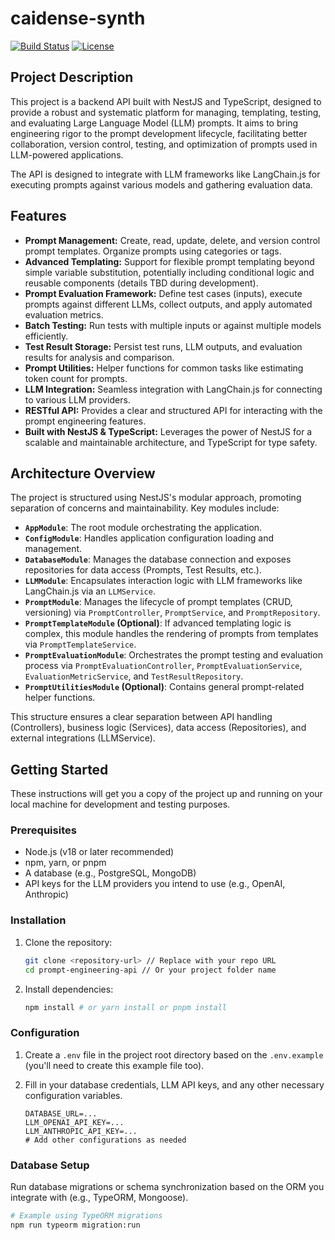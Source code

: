 # caidense-synth

[![Build Status](https://img.shields.io/badge/Build-Passing-brightgreen)](link-to-ci)
[![License](https://img.shields.io/badge/License-Apache%202.0-blue.svg)](LICENSE)

## Project Description

This project is a backend API built with NestJS and TypeScript, designed to provide a robust and systematic platform for managing, templating, testing, and evaluating Large Language Model (LLM) prompts. It aims to bring engineering rigor to the prompt development lifecycle, facilitating better collaboration, version control, testing, and optimization of prompts used in LLM-powered applications.

The API is designed to integrate with LLM frameworks like LangChain.js for executing prompts against various models and gathering evaluation data.

## Features

* **Prompt Management:** Create, read, update, delete, and version control prompt templates. Organize prompts using categories or tags.
* **Advanced Templating:** Support for flexible prompt templating beyond simple variable substitution, potentially including conditional logic and reusable components (details TBD during development).
* **Prompt Evaluation Framework:** Define test cases (inputs), execute prompts against different LLMs, collect outputs, and apply automated evaluation metrics.
* **Batch Testing:** Run tests with multiple inputs or against multiple models efficiently.
* **Test Result Storage:** Persist test runs, LLM outputs, and evaluation results for analysis and comparison.
* **Prompt Utilities:** Helper functions for common tasks like estimating token count for prompts.
* **LLM Integration:** Seamless integration with LangChain.js for connecting to various LLM providers.
* **RESTful API:** Provides a clear and structured API for interacting with the prompt engineering features.
* **Built with NestJS & TypeScript:** Leverages the power of NestJS for a scalable and maintainable architecture, and TypeScript for type safety.

## Architecture Overview

The project is structured using NestJS's modular approach, promoting separation of concerns and maintainability. Key modules include:

* **`AppModule`**: The root module orchestrating the application.
* **`ConfigModule`**: Handles application configuration loading and management.
* **`DatabaseModule`**: Manages the database connection and exposes repositories for data access (Prompts, Test Results, etc.).
* **`LLMModule`**: Encapsulates interaction logic with LLM frameworks like LangChain.js via an `LLMService`.
* **`PromptModule`**: Manages the lifecycle of prompt templates (CRUD, versioning) via `PromptController`, `PromptService`, and `PromptRepository`.
* **`PromptTemplateModule` (Optional)**: If advanced templating logic is complex, this module handles the rendering of prompts from templates via `PromptTemplateService`.
* **`PromptEvaluationModule`**: Orchestrates the prompt testing and evaluation process via `PromptEvaluationController`, `PromptEvaluationService`, `EvaluationMetricService`, and `TestResultRepository`.
* **`PromptUtilitiesModule` (Optional)**: Contains general prompt-related helper functions.

This structure ensures a clear separation between API handling (Controllers), business logic (Services), data access (Repositories), and external integrations (LLMService).

## Getting Started

These instructions will get you a copy of the project up and running on your local machine for development and testing purposes.

### Prerequisites

* Node.js (v18 or later recommended)
* npm, yarn, or pnpm
* A database (e.g., PostgreSQL, MongoDB)
* API keys for the LLM providers you intend to use (e.g., OpenAI, Anthropic)

### Installation

1.  Clone the repository:
    ```bash
    git clone <repository-url> // Replace with your repo URL
    cd prompt-engineering-api // Or your project folder name
    ```
2.  Install dependencies:
    ```bash
    npm install # or yarn install or pnpm install
    ```

### Configuration

1.  Create a `.env` file in the project root directory based on the `.env.example` (you'll need to create this example file too).
2.  Fill in your database credentials, LLM API keys, and any other necessary configuration variables.

    ```env
    DATABASE_URL=...
    LLM_OPENAI_API_KEY=...
    LLM_ANTHROPIC_API_KEY=...
    # Add other configurations as needed
    ```

### Database Setup

Run database migrations or schema synchronization based on the ORM you integrate with (e.g., TypeORM, Mongoose).

```bash
# Example using TypeORM migrations
npm run typeorm migration:run

